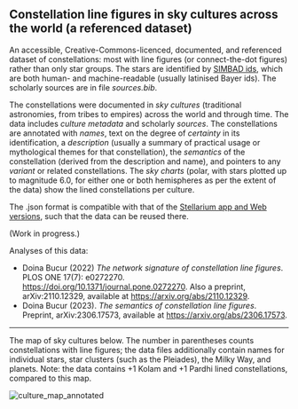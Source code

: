 ## Constellation line figures in sky cultures across the world (a referenced dataset)

An accessible, Creative-Commons-licenced, documented, and referenced dataset of constellations: most with line figures (or connect-the-dot figures) rather than only star groups. The stars are identified by [SIMBAD ids](https://simbad.cds.unistra.fr/simbad/sim-fid), which are both human- and machine-readable (usually latinised Bayer ids). The scholarly sources are in file _sources.bib_.

The constellations were documented in _sky cultures_ (traditional astronomies, from tribes to empires) across the world and through time. The data includes _culture metadata_ and scholarly _sources_. The constellations are annotated with _names_, text on the degree of _certainty_ in its identification, a _description_ (usually a summary of practical usage or mythological themes for that constellation), the _semantics_ of the constellation (derived from the description and name), and pointers to any _variant_ or related constellations. The _sky charts_ (polar, with stars plotted up to magnitude 6.0, for either one or both hemispheres as per the extent of the data) show the lined constellations per culture.

The .json format is compatible with that of the [Stellarium app and Web versions](https://github.com/Stellarium/stellarium-skycultures), such that the data can be reused there.

(Work in progress.)

Analyses of this data:

- Doina Bucur (2022) _The network signature of constellation line figures_. PLOS ONE 17(7): e0272270. <https://doi.org/10.1371/journal.pone.0272270>. Also a preprint, arXiv:2110.12329, available at <https://arxiv.org/abs/2110.12329>.
- Doina Bucur (2023). _The semantics of constellation line figures_. Preprint, arXiv:2306.17573, available at <https://arxiv.org/abs/2306.17573>.

-------------------

The map of sky cultures below. The number in parentheses counts constellations with line figures; the data files additionally contain names for individual stars, star clusters (such as the Pleiades), the Milky Way, and planets. Note: the data contains +1 Kolam and +1 Pardhi lined constellations, compared to this map.

![culture_map_annotated](https://github.com/doinab/constellation-lines/assets/3672108/7def8b60-c4a2-48bb-87e0-c959176ef2de)
